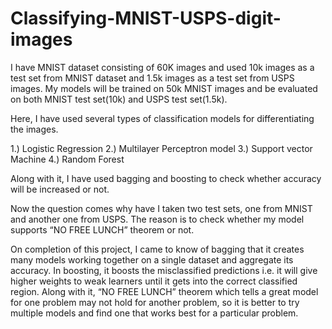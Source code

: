 # Classifying-MNIST-USPS-digit-images
I have MNIST dataset consisting of 60K images and used 10k images as a test set from MNIST dataset and 1.5k images as a test set from USPS images. My models will be trained on 50k MNIST images and be evaluated on both MNIST test set(10k) and USPS test set(1.5k).

Here, I have used several types of classification models for differentiating the images.

1.) Logistic Regression 2.) Multilayer Perceptron model 3.) Support vector Machine 4.) Random Forest

Along with it, I have used bagging and boosting to check whether accuracy will be increased or not.

Now the question comes why have I taken two test sets, one from MNIST and another one from USPS. The reason is to check whether my model supports “NO FREE LUNCH” theorem or not.

On completion of this project, I came to know of bagging that it creates many models working together on a single dataset and aggregate its accuracy. In boosting, it boosts the misclassified predictions i.e. it will give higher weights to weak learners until it gets into the correct classified region. Along with it, “NO FREE LUNCH” theorem which tells a great model for one problem may not hold for another problem, so it is better to try multiple models and find one that works best for a particular problem.
